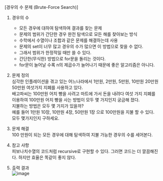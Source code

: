 [경우의 수 문제 (Brute-Force Search)]  

1. 경우의 수
   - 모든 경우에 대하여 탐색하여 결과를 찾는 문제
   - 문제의 범위가 간단한 경우 완전 탐색으로 모든 해를 찾아보는 방식
   - 수학에서 수열이나 조합과 같은 문제를 해결하는데 사용
   - 문제의 set이 너무 많고 경우의 수가 많으면 이 방법으로 찾을 수 없다.
   - 그래서 범위가 한정적일 때만 쓸 수 있다.
   - 간단한(무식한) 방법으로 for문을 돌리는 것이다.
   - for문이 늘어날 수록 n의 제곱수가 늘어나기 때문에 좋은 알고리즘은 아니다.

2. 문제 정의  
   심각한 인플레이션을 겪고 있는 어느나라에서 1만원, 2만원, 5만원, 10만원 20만원 50만원 여섯가지 지폐를 사용하고 있다.  
   배고파씨는 100만원 어치 빵을 사려고 마트에 가서 돈을 내려다 여섯 가지 지폐를 이용하여 100만원 어치 빵을 사는 방법이 모두 몇 가지인지 궁금해 졌다.  
   지불하는 방법은 모두 몇 가지가 있을까?  
   예를 들어 1만원 10장, 10만원 4장, 50만원 1장 으로 100만원을 지불 할 수 있다.  
   모두 몇가지인지 구하세요.  

3. 문제 해결  
   100 만원이 되는 모든 경우에 대해 탐색하여 지불 가능한 경우의 수를 세어본다.

4. 참고 사항  
   피보나치수열의 코드처럼 recursive로 구현할 수 있다. 그러면 코드는 더 깔끔해진다. 하지만 효율은 똑같이 좋지 않다.

5. 출력 결과  
   ![image](https://github.com/1010hy/algorithm/assets/67892327/867a6448-d971-4acd-ab96-e64709e6b218)


